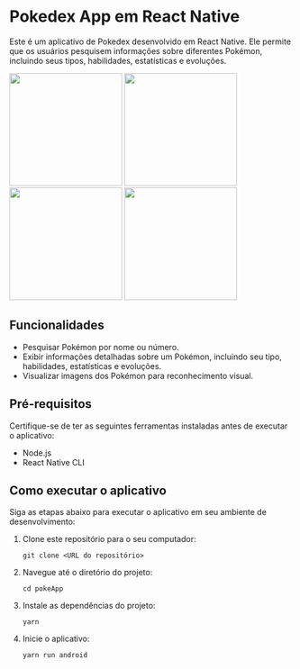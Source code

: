 # Pokedex App em React Native

Este é um aplicativo de Pokedex desenvolvido em React Native. Ele permite que os usuários pesquisem informações sobre diferentes Pokémon, incluindo seus tipos, habilidades, estatísticas e evoluções.

<img src="https://i.imgur.com/TYTO1DA.jpg" width="200"/>
<img src="https://i.imgur.com/4yPxAsy.jpg"  width="200"/>
<img src="https://i.imgur.com/AhjSxYG.jpg"  width="200"/>
<img src="https://i.imgur.com/Yn1jdET.jpg"  width="200"/>


## Funcionalidades

- Pesquisar Pokémon por nome ou número.
- Exibir informações detalhadas sobre um Pokémon, incluindo seu tipo, habilidades, estatísticas e evoluções.
- Visualizar imagens dos Pokémon para reconhecimento visual.

## Pré-requisitos

Certifique-se de ter as seguintes ferramentas instaladas antes de executar o aplicativo:

- Node.js
- React Native CLI

## Como executar o aplicativo

Siga as etapas abaixo para executar o aplicativo em seu ambiente de desenvolvimento:

1. Clone este repositório para o seu computador:

   ```
   git clone <URL do repositório>
   ```

2. Navegue até o diretório do projeto:

   ```
   cd pokeApp
   ```

3. Instale as dependências do projeto:

   ```
   yarn
   ```

4. Inicie o aplicativo:

   ```
   yarn run android
   ```
